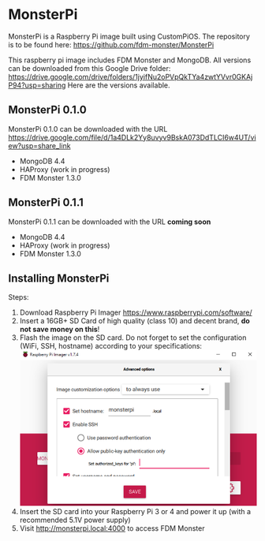 # MonsterPi
MonsterPi is a Raspberry Pi image built using CustomPiOS. The repository is to be found here: https://github.com/fdm-monster/MonsterPi 

This raspberry pi image includes FDM Monster and MongoDB. All versions can be downloaded from this Google Drive folder: https://drive.google.com/drive/folders/1jyifNu2oPVpQkTYa4zwtYVvr0GKAjP94?usp=sharing
Here are the versions available.

## MonsterPi 0.1.0
MonsterPi 0.1.0 can be downloaded with the URL https://drive.google.com/file/d/1a4DLk2Yy8uvyv9BskA073DdTLCI6w4UT/view?usp=share_link
- MongoDB 4.4
- HAProxy (work in progress)
- FDM Monster 1.3.0

## MonsterPi 0.1.1
MonsterPi 0.1.1 can be downloaded with the URL **coming soon**
- MongoDB 4.4
- HAProxy (work in progress)
- FDM Monster 1.3.0

## Installing MonsterPi 
Steps:
1) Download Raspberry Pi Imager https://www.raspberrypi.com/software/
2) Insert a 16GB+ SD Card of high quality (class 10) and decent brand, **do not save money on this**!
3) Flash the image on the SD card. Do not forget to set the configuration (WiFi, SSH, hostname) according to your specifications:
![RaspberryPiImager.png](images/raspberrypi-imager.png)
4) Insert the SD card into your Raspberry Pi 3 or 4 and power it up (with a recommended 5.1V power supply)
5) Visit http://monsterpi.local:4000 to access FDM Monster
